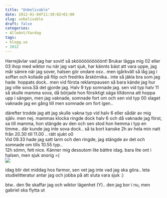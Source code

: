 ```yaml
---
title: "Unbelivable"
date: 2012-01-04T11:39:02+01:00
slug: unbelivable
draft: false
categories:
- Allmänt/Vardag
tags:
- blogg.se
- 2012
---
```

Herrejävlar vad jag har sovit! så sköööööööööönt! Brukar lägga mig 02 eller 03 ihop med wiktor nu när jag vart sjuk, har kännts bäst att vara uppe, jag mår sämre när jag sover, halsen gör ondare osv.. men igårkväll så låg jag i soffan och kollade på filip och fredriks årskörnika.. inte så jäkla bra som jag hade  hoppats dock.. men vid första reklampausen så bara kände jag hur jag ville sova.Så det gjorde jag. Halv 9 typ somnade jag. sen vid typ halv 11 så skulle mamma sova, då började hon försiktigt säga tilldonna att hoppa upp i sängen, men jag vaknade, somnade fort om och sen vid typ 00 slaget vaknade jag en gång till men somnade om fort igen..  
  
därefter trodde jag att jag skulle vakna typ vid halv 6 eller sådär av mig själv. men nej. mammas klocka ringde dock halv 6 och då vaknade jag först, sa till mamma, hon stängde av den och sen stod hon hemma i typ en timme.. där kunde jag inte sova dock.. så ta bort kanske 2h av hela min natt från 20.30 till 11.00 .. rätt sjukt o0  
Vid 09.33 hade jag satt larm och den ringde, jag stängde av det och somnade om tills 10.55 typ..  
12h sömn, fett nice. Känner mig dessutom lite bättre idag. bara lite ont i halsen, men sjuk snorig =(  
![](/assets/images/blogg.se/dsc08721_177112307.jpg)  
  
idag blir det middag hos farmor, sen vet jag inte vad jag ska göra.. leta studielitteratur antar jag och jobba på att sluta vara sjuk :)  
  
btw.. den 9e skaffar jag och wiktor lägenhet (Y).. den jag bor i nu, men gabriel ska flytta ut